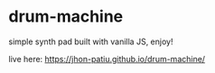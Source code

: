 # drum-machine

simple synth pad built with vanilla JS, enjoy!

live here: https://jhon-patiu.github.io/drum-machine/
